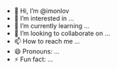 - 👋 Hi, I’m @imonlov
- 👀 I’m interested in ...
- 🌱 I’m currently learning ...
- 💞️ I’m looking to collaborate on ...
- 📫 How to reach me ...
- 😄 Pronouns: ...
- ⚡ Fun fact: ...

<!---
imonlov/imonlov is a ✨ special ✨ repository because its `README.md` (this file) appears on your GitHub profile.
You can click the Preview link to take a look at your changes.
--->
